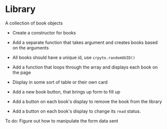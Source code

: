# Library
A collection of book objects

- Create a constructor for books
- Add a separate function  that takes argument and creates books based on the arguments
- All books should have a unique id, use `crpyto.randomUUID()` 

- Add a function that loops through the array and displays each book on the page
- Display in some sort of table or their own card

- Add a new book button, that brings up form to fill up
- Add a button on each book's display to remove the book from the library
- Add a button on each book's display to change its `read` status.

To do:
Figure out how to manipulate the form data sent